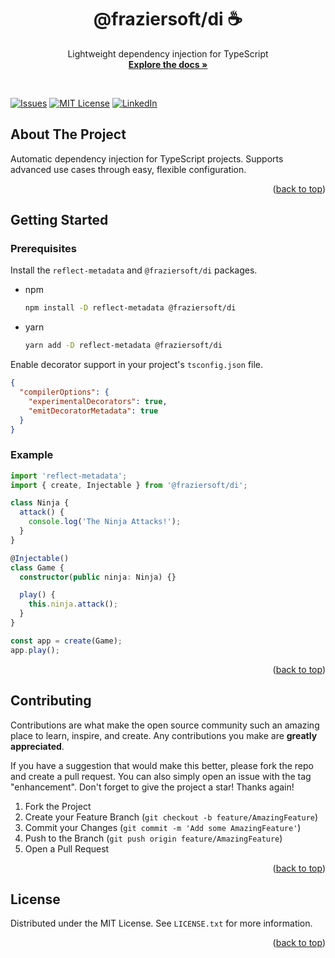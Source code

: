 <a name="readme-top"></a>

<!-- PROJECT LOGO -->
<div align="center">
  <h1 align="center">@fraziersoft/di ☕️</h1>
  <p align="center">
    Lightweight dependency injection for TypeScript
    <br />
    <a href="https://github.com/Frazier-Software/di/blob/main/docs/getting-started.md"><strong>Explore the docs »</strong></a>
  </p>
</div>
<br />

<!-- BADGES -->

[![Issues][issues-shield]][issues-url]
[![MIT License][license-shield]][license-url]
[![LinkedIn][linkedin-shield]][linkedin-url]

<!-- ABOUT THE PROJECT -->

## About The Project

Automatic dependency injection for TypeScript projects. Supports advanced use cases through
easy, flexible configuration.

<p align="right">(<a href="#readme-top">back to top</a>)</p>

<!-- GETTING STARTED -->

## Getting Started

### Prerequisites

Install the `reflect-metadata` and `@fraziersoft/di` packages.

- npm
  ```sh
  npm install -D reflect-metadata @fraziersoft/di
  ```
- yarn
  ```sh
  yarn add -D reflect-metadata @fraziersoft/di
  ```

Enable decorator support in your project's `tsconfig.json` file.

```json
{
  "compilerOptions": {
    "experimentalDecorators": true,
    "emitDecoratorMetadata": true
  }
}
```

### Example

```ts
import 'reflect-metadata';
import { create, Injectable } from '@fraziersoft/di';

class Ninja {
  attack() {
    console.log('The Ninja Attacks!');
  }
}

@Injectable()
class Game {
  constructor(public ninja: Ninja) {}

  play() {
    this.ninja.attack();
  }
}

const app = create(Game);
app.play();
```

<p align="right">(<a href="#readme-top">back to top</a>)</p>

<!-- CONTRIBUTING -->

## Contributing

Contributions are what make the open source community such an amazing place to learn, inspire,
and create. Any contributions you make are **greatly appreciated**.

If you have a suggestion that would make this better, please fork the repo and create a pull request.
You can also simply open an issue with the tag "enhancement". Don't forget to give the project a star!
Thanks again!

1. Fork the Project
2. Create your Feature Branch (`git checkout -b feature/AmazingFeature`)
3. Commit your Changes (`git commit -m 'Add some AmazingFeature'`)
4. Push to the Branch (`git push origin feature/AmazingFeature`)
5. Open a Pull Request

<p align="right">(<a href="#readme-top">back to top</a>)</p>

<!-- LICENSE -->

## License

Distributed under the MIT License. See `LICENSE.txt` for more information.

<p align="right">(<a href="#readme-top">back to top</a>)</p>

<!-- MARKDOWN LINKS & IMAGES -->

[issues-shield]: https://img.shields.io/github/issues/Frazier-Software/di.svg?style=for-the-badge
[issues-url]: https://github.com/Frazier-Software/di/issues
[license-shield]: https://img.shields.io/github/license/Frazier-Software/di.svg?style=for-the-badge
[license-url]: https://github.com/Frazier-Software/di/blob/master/LICENSE.txt
[linkedin-shield]: https://img.shields.io/badge/-LinkedIn-black.svg?style=for-the-badge&logo=linkedin&colorB=555
[linkedin-url]: https://linkedin.com/in/chrisfrazier0
